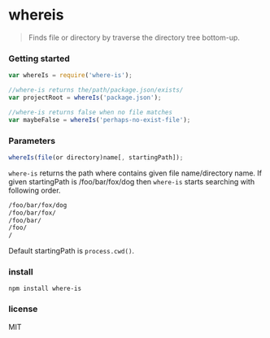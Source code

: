 # whereis

> Finds file or directory by traverse the directory tree bottom-up.

### Getting started

```javascript
var whereIs = require('where-is');

//where-is returns the/path/package.json/exists/
var projectRoot = whereIs('package.json');

//where-is returns false when no file matches
var maybeFalse = whereIs('perhaps-no-exist-file');
```

### Parameters

```javascript
whereIs(file(or directory)name[, startingPath]);
```

`where-is` returns the path where contains given file name/directory name.
If given startingPath is /foo/bar/fox/dog then  `where-is` starts searching  with following order.

```bash
/foo/bar/fox/dog
/foo/bar/fox/
/foo/bar/
/foo/
/
```

Default startingPath is `process.cwd()`.

### install

```
npm install where-is
```

### license

MIT
